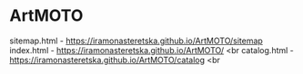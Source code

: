 # ArtMOTO
sitemap.html - https://iramonasteretska.github.io/ArtMOTO/sitemap <br>
index.html - https://iramonasteretska.github.io/ArtMOTO/ <br
catalog.html - https://iramonasteretska.github.io/ArtMOTO/catalog <br
